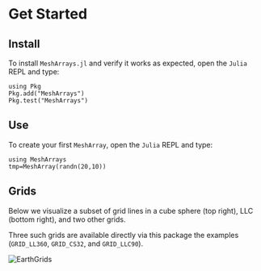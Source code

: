 # Get Started

## Install

To install `MeshArrays.jl` and verify it works as expected, open the `Julia` REPL and type:

```
using Pkg
Pkg.add("MeshArrays")
Pkg.test("MeshArrays")
```

## Use

To create your first `MeshArray`, open the `Julia` REPL and type:

```
using MeshArrays
tmp=MeshArray(randn(20,10))
```

## Grids

Below we visualize a subset of grid lines in a cube sphere (top right), LLC (bottom right), and two other grids. 

Three such grids are available directly via this package 
 the examples (`GRID_LL360`, `GRID_CS32`, and `GRID_LLC90`).

![EarthGrids](https://raw.githubusercontent.com/gaelforget/MeshArrays.jl/master/docs/images/sphere_all.png)



